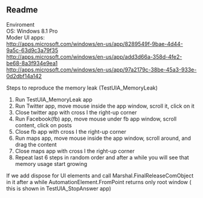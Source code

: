 Readme
------

 Enviroment  
 OS: Windows 8.1 Pro  
 Moder UI apps:  
 http://apps.microsoft.com/windows/en-us/app/8289549f-9bae-4d44-9a5c-63d9c3a79f35  
 http://apps.microsoft.com/windows/en-us/app/add3d66a-358d-4fe2-be68-8a3f934e9ea1  
 http://apps.microsoft.com/windows/en-us/app/97a2179c-38be-45a3-933e-0d2dbf14a142


Steps to reproduce the memory leak (TestUIA_MemoryLeak)  
1. Run TestUIA_MemoryLeak app  
2. Run Twitter app, move mouse inside the app window, scroll it, click on it  
3. Close twitter app with cross I the right-up corner  
4. Run Facebook(fb) app, move mouse under fb app window, scroll content, click on posts  
5. Close fb app with cross I the right-up corner  
6. Run maps app, move mouse inside the app window, scroll around, and drag the content  
7. Close maps app with cross I the right-up corner  
8. Repeat last 6 steps in random order and after a while you will see that memory usage start growing  
 
If we add dispose for UI elements and call Marshal.FinalReleaseComObject in it after a while AutomationElement.FromPoint returns only root window ( this is shown in TestUIA_StopAnswer app)

